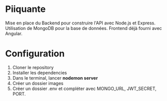 # Piiquante

Mise en place du Backend pour construire l'API avec Node.js et Express.
Utilisation de MongoDB pour la base de données.
Frontend déjà fourni avec Angular.

# Configuration

1. Cloner le repository
2. Installer les dependencies
3. Dans le terminal, lancer **nodemon server**
4. Créer un dossier images
5. Créer un dossier .env et compléter avec MONGO_URL, JWT_SECRET, PORT.
